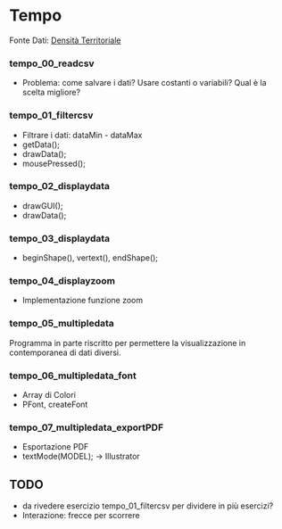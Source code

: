 # Tempo
Fonte Dati: [Densità Territoriale](http://dati.veneto.it/dataset/densita-territoriale-1990-2014)

### tempo_00_readcsv
* Problema: come salvare i dati? Usare costanti o variabili? Qual è la scelta migliore?

### tempo_01_filtercsv
* Filtrare i dati: dataMin - dataMax
* getData();
* drawData();
* mousePressed();

### tempo_02_displaydata
* drawGUI();
* drawData();

### tempo_03_displaydata
* beginShape(), vertext(), endShape();

### tempo_04_displayzoom
* Implementazione funzione zoom

### tempo_05_multipledata
Programma in parte riscritto per permettere la visualizzazione in contemporanea di dati diversi.

### tempo_06_multipledata_font
* Array di Colori
* PFont, createFont

### tempo_07_multipledata_exportPDF
* Esportazione PDF
* textMode(MODEL); -> Illustrator

## TODO
* da rivedere esercizio tempo_01_filtercsv per dividere in più esercizi?
* Interazione: frecce per scorrere
